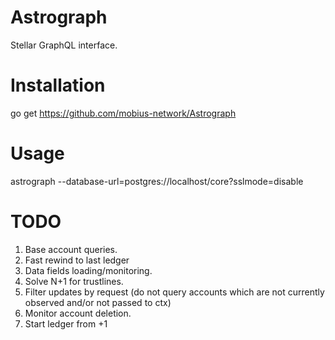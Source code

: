Astrograph
==========

Stellar GraphQL interface.

# Installation

  go get https://github.com/mobius-network/Astrograph

# Usage

  astrograph --database-url=postgres://localhost/core?sslmode=disable

# TODO

1. Base account queries.
2. Fast rewind to last ledger
3. Data fields loading/monitoring.
5. Solve N+1 for trustlines.
6. Filter updates by request (do not query accounts which are not currently observed and/or not passed to ctx)
7. Monitor account deletion.
9. Start ledger from +1
